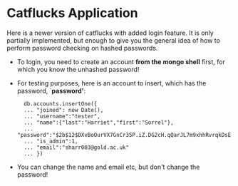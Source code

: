 # Catflucks Application 

Here is a newer version of catflucks with added login feature. It is only partially implemented, but enough to give you the general idea of how to perform password checking on hashed passwords.

+ To login, you need to create an account **from the mongo shell** first, for which you know the unhashed password!
+ For testing purposes, here is an account to insert, which has the password, \`**password'**:

		db.accounts.insertOne({
		... "joined": new Date(),
		... "username":"tester",
		... "name":{"last":"Harriet","first":"Sorrel"},
		... "password":"$2b$12$DXvBoOurVX7GnCr35P.iZ.DG2cH.qQarJL7m9xhhRvrqkDsE1/aFC",
		... "is_admin":1,
		... "email":"sharr003@gold.ac.uk"
		... })

+ You can change the name and email etc, but don't change the password!


